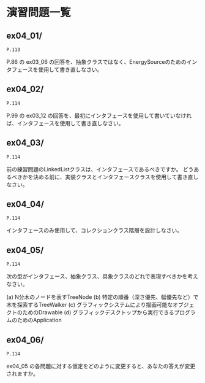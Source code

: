 # 演習問題一覧

## ex04_01/


`P.113`

P.86 の ex03_06 の回答を、抽象クラスではなく、EnergySourceのためのインタフェースを使用して書き直しなさい。

## ex04_02/


`P.114`

P.99 の ex03_12 の回答を、最初にインタフェースを使用して書いていなければ、インタフェースを使用して書き直しなさい。

## ex04_03/


`P.114`

前の練習問題のLinkedListクラスは、インタフェースであるべきですか。
どうあるべきかを決める前に、実装クラスとインタフェースクラスを使用して書き直しなさい。

## ex04_04/


`P.114`

インタフェースのみ使用して、コレクションクラス階層を設計しなさい。

## ex04_05/


`P.114`

次の型がインタフェース、抽象クラス、具象クラスのどれで表現すべきかを考えなさい。

(a) N分木のノードを表すTreeNode
(b) 特定の順番（深さ優先、幅優先など）で木を探索するTreeWalker
(c) グラフィックシステムにより描画可能なオブジェクトのためのDrawable
(d) グラフィックデスクトップから実行できるプログラムのためのApplication

## ex04_06/


`P.114`

ex04_05 の各問題に対する仮定をどのように変更すると、あなたの答えが変更されますか。
